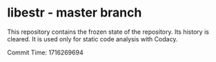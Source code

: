 # libestr - master branch

This repository contains the frozen state of the repository.
Its history is cleared. It is used only for static code
analysis with Codacy.

Commit Time: 1716269694